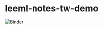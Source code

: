 # leeml-notes-tw-demo

[![Binder](https://mybinder.org/badge_logo.svg)](https://mybinder.org/v2/gh/BbsonLin/leeml-notes-tw-demo/master)
